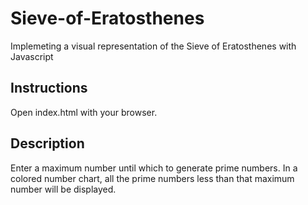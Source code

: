 # Sieve-of-Eratosthenes
Implemeting a visual representation of the Sieve of Eratosthenes with Javascript

## Instructions
Open index.html with your browser.

## Description
Enter a maximum number until which to generate prime numbers. In a colored number chart, all the prime numbers less than that maximum number will be displayed.
